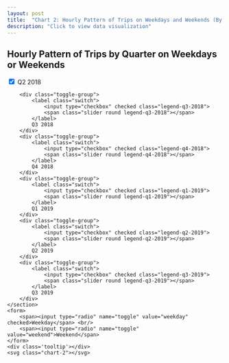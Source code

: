 ```yaml
---
layout: post
title:  "Chart 2: Hourly Pattern of Trips on Weekdays and Weekends (By Quarter)"
description: "Click to view data visualization"
---
```

<h2 class="graph__title">Hourly Pattern of Trips by Quarter on Weekdays or Weekends</h2>
<section>
    <section class="legend__chart2">
        <div class="toggle-group">
            <label class="switch">
                <input type="checkbox" checked class="legend-q2-2018">
                <span class="slider round legend-q2-2018"></span>
            </label>
            Q2 2018
        </div>
        
        <div class="toggle-group">
            <label class="switch">
                <input type="checkbox" checked class="legend-q3-2018">
                <span class="slider round legend-q3-2018"></span>
            </label>
            Q3 2018
        </div>
        <div class="toggle-group">
            <label class="switch">
                <input type="checkbox" checked class="legend-q4-2018">
                <span class="slider round legend-q4-2018"></span>
            </label>
            Q4 2018
        </div>
        <div class="toggle-group">
            <label class="switch">
                <input type="checkbox" checked class="legend-q1-2019">
                <span class="slider round legend-q1-2019"></span>
            </label>
            Q1 2019
        </div>
        <div class="toggle-group">
            <label class="switch">
                <input type="checkbox" checked class="legend-q2-2019">
                <span class="slider round legend-q2-2019"></span>
            </label>
            Q2 2019
        </div>
        <div class="toggle-group">
            <label class="switch">
                <input type="checkbox" checked class="legend-q3-2019">
                <span class="slider round legend-q3-2019"></span>
            </label>
            Q3 2019
        </div>
    </section>
    <form>
        <span><input type="radio" name="toggle" value="weekday" checked>Weekday</span> <br/>
        <span><input type="radio" name="toggle" value="weekend">Weekend</span>
    </form>
    <div class='tooltip'></div>
    <svg class="chart-2"></svg>
</section>
<script src="{{ '/assets/javascripts/chart-2.js' | absolute_url }}" type="module"></script> 